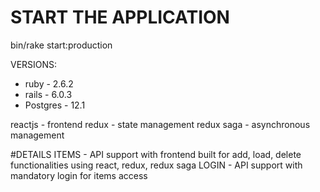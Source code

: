 # START THE APPLICATION

bin/rake start:production

VERSIONS:

- ruby - 2.6.2
- rails - 6.0.3
- Postgres - 12.1

reactjs - frontend
redux - state management
redux saga - asynchronous management

#DETAILS
ITEMS - API support with frontend built for add, load, delete functionalities using react, redux, redux saga
LOGIN - API support with mandatory login for items access

